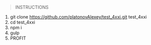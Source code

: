 > INSTRUCTIONS

1. git clone https://github.com/platonovAlexey/test_4xxi.git test_4xxi
2. cd test_4xxi
3. npm i
4. gulp
5. PROFIT

